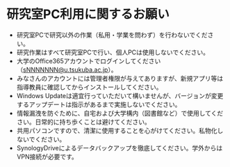 # 研究室PC利用に関するお願い

- 研究室PCで研究以外の作業（私用・学業を問わず）を行わないでください。
- 研究作業はすべて研究室PCで行い、個人PCは使用しないでください。
- 大学のOffice365アカウントでログインしてください（sNNNNNNN@u.tsukuba.ac.jp）。
- みなさんのアカウントには管理者権限が与えてありますが、新規アプリ等は指導教員に確認してからインストールしてください。
- Windows Updateは適宜行っていただいて構いませんが、バージョンが変更するアップデートは指示があるまで実施しないでください。
- 情報漏洩を防ぐために、自宅および大学構内（図書館など）で使用してください。日常的に持ち歩くことは避けてください。
- 共用パソコンですので、清潔に使用することを心がけてください。私物化しないでください。
- SynologyDriveによるデータバックアップを徹底してください。学外からはVPN接続が必要です。
